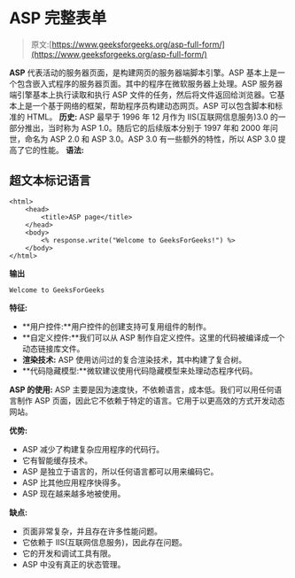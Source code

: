 # ASP 完整表单

> 原文:[https://www.geeksforgeeks.org/asp-full-form/](https://www.geeksforgeeks.org/asp-full-form/)

**ASP** 代表活动的服务器页面，是构建网页的服务器端脚本引擎。ASP 基本上是一个包含嵌入式程序的服务器页面。其中的程序在微软服务器上处理。ASP 服务器端引擎基本上执行读取和执行 ASP 文件的任务，然后将文件返回给浏览器。它基本上是一个基于网络的框架，帮助程序员构建动态网页。ASP 可以包含脚本和标准的 HTML。
**历史:** ASP 最早于 1996 年 12 月作为 IIS(互联网信息服务)3.0 的一部分推出，当时称为 ASP 1.0。随后它的后续版本分别于 1997 年和 2000 年问世，命名为 ASP 2.0 和 ASP 3.0。ASP 3.0 有一些额外的特性，所以 ASP 3.0 提高了它的性能。
**语法:**

## 超文本标记语言

```
<html>
    <head>
        <title>ASP page</title>
    </head>
    <body>
        <% response.write("Welcome to GeeksForGeeks!") %>
    </body>
</html>
```

**输出**

```
Welcome to GeeksForGeeks
```

**特征:**

*   **用户控件:**用户控件的创建支持可复用组件的制作。
*   **自定义控件:**我们可以从 ASP 制作自定义控件。这里的代码被编译成一个动态链接库文件。
*   **渲染技术:** ASP 使用访问过的复合渲染技术，其中构建了复合树。
*   **代码隐藏模型:**微软建议使用代码隐藏模型来处理动态程序代码。

**ASP 的使用:** ASP 主要是因为速度快，不依赖语言，成本低。我们可以用任何语言制作 ASP 页面，因此它不依赖于特定的语言。它用于以更高效的方式开发动态网站。

**优势:**

*   ASP 减少了构建复杂应用程序的代码行。
*   它有智能缓存技术。
*   ASP 是独立于语言的，所以任何语言都可以用来编码它。
*   ASP 比其他应用程序快得多。
*   ASP 现在越来越多地被使用。

**缺点:**

*   页面非常复杂，并且存在许多性能问题。
*   它依赖于 IIS(互联网信息服务)，因此存在问题。
*   它的开发和调试工具有限。
*   ASP 中没有真正的状态管理。